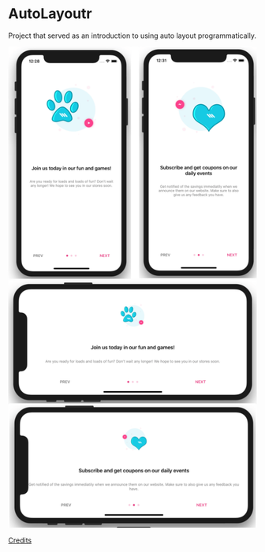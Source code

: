# AutoLayoutr

Project that served as an introduction to using auto layout programmatically.

![Screenshot 1](https://github.com/TiagoSantosSilva/AutoLayoutr/blob/master/Screenshots/Auto%20Layoutr%20-%201.png)
![Screenshots 2](https://github.com/TiagoSantosSilva/AutoLayoutr/blob/master/Screenshots/Auto%20Layoutr%20-%202.png)

[Credits](https://www.youtube.com/watch?v=9RydRg0ZKaI&list=PL0dzCUj1L5JHdeOlzJtp5zlsdrliJTC7F)
